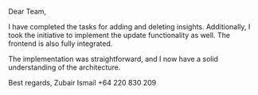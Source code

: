 Dear Team,

I have completed the tasks for adding and deleting insights. Additionally, I took the initiative to implement the update functionality as well. The frontend is also fully integrated.

The implementation was straightforward, and I now have a solid understanding of the architecture.

Best regards,
Zubair Ismail
+64 220 830 209
